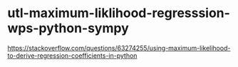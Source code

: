 # utl-maximum-liklihood-regresssion-wps-python-sympy
https://stackoverflow.com/questions/63274255/using-maximum-likelihood-to-derive-regression-coefficients-in-python
